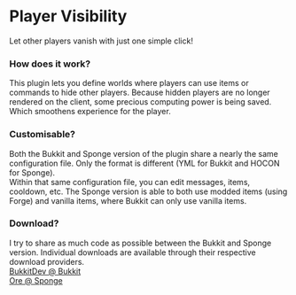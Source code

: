 # Player Visibility
Let other players vanish with just one simple click!

### How does it work?
This plugin lets you define worlds where players can use items or commands to hide other players. Because hidden players are no longer rendered on the client, some precious computing power is being saved. Which smoothens experience for the player.

### Customisable?
Both the Bukkit and Sponge version of the plugin share a nearly the same configuration file. Only the format is different (YML for Bukkit and HOCON for Sponge).  
Within that same configuration file, you can edit messages, items, cooldown, etc. The Sponge version is able to both use modded items (using Forge) and vanilla items, where Bukkit can only use vanilla items.  

### Download?
I try to share as much code as possible between the Bukkit and Sponge version. Individual downloads are available through their respective download providers.  
[BukkitDev @ Bukkit](https://dev.bukkit.org/bukkit-plugins/player-visibility/)  
[Ore @ Sponge](https://ore-staging.spongepowered.org/tomudding)  
